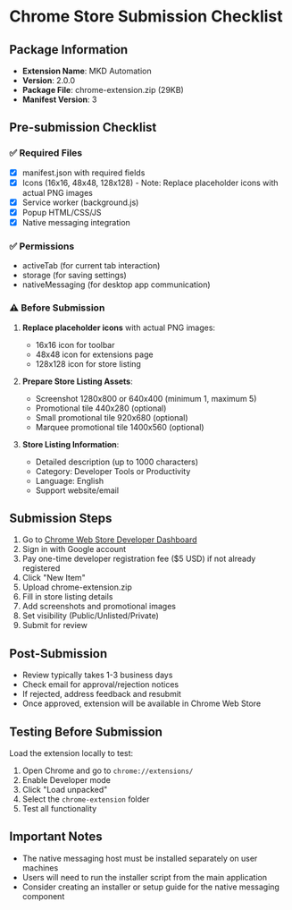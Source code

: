 # Chrome Store Submission Checklist

## Package Information
- **Extension Name**: MKD Automation
- **Version**: 2.0.0
- **Package File**: chrome-extension.zip (29KB)
- **Manifest Version**: 3

## Pre-submission Checklist

### ✅ Required Files
- [x] manifest.json with required fields
- [x] Icons (16x16, 48x48, 128x128) - Note: Replace placeholder icons with actual PNG images
- [x] Service worker (background.js)
- [x] Popup HTML/CSS/JS
- [x] Native messaging integration

### ✅ Permissions
- activeTab (for current tab interaction)
- storage (for saving settings)
- nativeMessaging (for desktop app communication)

### ⚠️ Before Submission
1. **Replace placeholder icons** with actual PNG images:
   - 16x16 icon for toolbar
   - 48x48 icon for extensions page
   - 128x128 icon for store listing

2. **Prepare Store Listing Assets**:
   - Screenshot 1280x800 or 640x400 (minimum 1, maximum 5)
   - Promotional tile 440x280 (optional)
   - Small promotional tile 920x680 (optional)
   - Marquee promotional tile 1400x560 (optional)

3. **Store Listing Information**:
   - Detailed description (up to 1000 characters)
   - Category: Developer Tools or Productivity
   - Language: English
   - Support website/email

## Submission Steps

1. Go to [Chrome Web Store Developer Dashboard](https://chrome.google.com/webstore/devconsole)
2. Sign in with Google account
3. Pay one-time developer registration fee ($5 USD) if not already registered
4. Click "New Item"
5. Upload chrome-extension.zip
6. Fill in store listing details
7. Add screenshots and promotional images
8. Set visibility (Public/Unlisted/Private)
9. Submit for review

## Post-Submission

- Review typically takes 1-3 business days
- Check email for approval/rejection notices
- If rejected, address feedback and resubmit
- Once approved, extension will be available in Chrome Web Store

## Testing Before Submission

Load the extension locally to test:
1. Open Chrome and go to `chrome://extensions/`
2. Enable Developer mode
3. Click "Load unpacked"
4. Select the `chrome-extension` folder
5. Test all functionality

## Important Notes

- The native messaging host must be installed separately on user machines
- Users will need to run the installer script from the main application
- Consider creating an installer or setup guide for the native messaging component